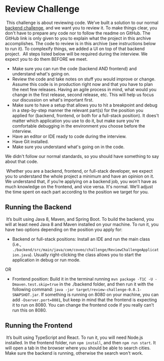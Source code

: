 # Review Challenge
​
This challenge is about reviewing code. We’ve built a solution to our normal [backend challenge](https://github.com/coveo/backend-coding-challenge), and we want you to review it. To make things clear, you don't have to prepare any code nor to follow the readme on GitHub. The GitHub link is only given to you to explain what the project in this archive accomplishes. The code to review is in this archive (see instructions below to run it). To complexify things, we added a UI on top of that backend project.
​
All steps listed below will be required during the interview. We expect you to do them BEFORE we meet.
​
-   Make sure you can run the code (backend AND frontend) and understand what's going on.
-   Review the code and take notes on stuff you would improve or change. Assume this code is in production right now and that you have to plan the next few releases. Having an agile process in mind, what would you change in the first release, second release, etc. This will help us focus our discussion on what's important first.
-   Make sure to have a setup that allows you to hit a breakpoint and debug in a step-by-step manner the relevant part(s) for the position you applied for (backend, frontend, or both for a full-stack position). It does't matter which application you use to do it, but make sure you're comfortable debugging in the environment you choose before the interview.
-   Have an editor or IDE ready to code during the interview.
-   Have Git installed.
-   Make sure you understand what's going on in the code.

We didn't follow our normal standards, so you should have something to say about that code.

​
Whether you are a backend, frontend, or full-stack developer, we expect you to understand the whole project a minimum and have an opinion on it. We understand that, if you’re applying on a backend job, you won't have as much knowledge on the frontend, and vice versa. It's normal. We’ll adjust the time spent on each part according to the position we target for you.
​
## Running the Backend
​
It’s built using Java 8, Maven, and Spring Boot. To build the backend, you will at least need Java 8 and Maven installed on your machine. To run it, you have two options depending on the position you apply for:
​
-   Backend or full-stack positions: Install an IDE and run the main class (i.e., `./backend/src/main/java/com/coveo/challenge/ReviewChallengeApplication.java`). Usually right-clicking the class allows you to start the application in debug or run mode.

OR
​
-   Frontend position: Build it in the terminal running `mvn package -T1C -U -Dmaven.test.skip=true` in the ./backend folder, and then run it with the following command: `java -jar target/review-challenge-0.0.1-SNAPSHOT.jar`. If something is running on 8080 on your machine, you can add `-Dserver.port=8081`, but keep in mind that the frontend is expecting it to run on 8080. You can change the frontend code if you really can't run this on 8080.
​
## Running the Frontend
​
It’s built using TypeScript and React. To run it, you will need Node.js installed. In the frontend folder, run `npm install`, and then `npm run start`. It will open a tab in the browser where you should be able to search cities. Make sure the backend is running, otherwise the search won't work.